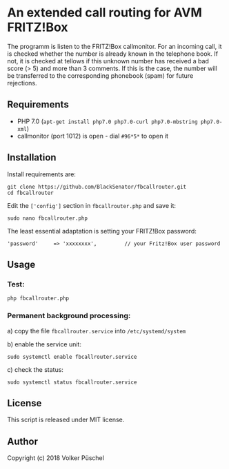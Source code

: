 # An extended call routing for AVM FRITZ!Box

The programm is listen to the FRITZ!Box callmonitor.
For an incoming call, it is checked whether the number is already known in the telephone book.
If not, it is checked at tellows if this unknown number has received a bad score (> 5) and more than 3 comments.
If this is the case, the number will be transferred to the corresponding phonebook  (spam) for future rejections.

## Requirements

  * PHP 7.0 (`apt-get install php7.0 php7.0-curl php7.0-mbstring php7.0-xml`)
  * callmonitor (port 1012) is open - dial `#96*5*` to open it

## Installation

Install requirements are:

    git clone https://github.com/BlackSenator/fbcallrouter.git
    cd fbcallrouter

Edit the `['config']` section in `fbcallrouter.php` and save it:

    sudo nano fbcallrouter.php 

The least essential adaptation is setting your FRITZ!Box password:

    'password'     => 'xxxxxxxx',         // your Fritz!Box user password

## Usage

### Test:

    php fbcallrouter.php

### Permanent background processing:

a) copy the file `fbcallrouter.service` into `/etc/systemd/system`

b) enable the service unit:

    sudo systemctl enable fbcallrouter.service

c) check the status:

    sudo systemctl status fbcallrouter.service
    
## License
This script is released under MIT license.

## Author
Copyright (c) 2018 Volker Püschel